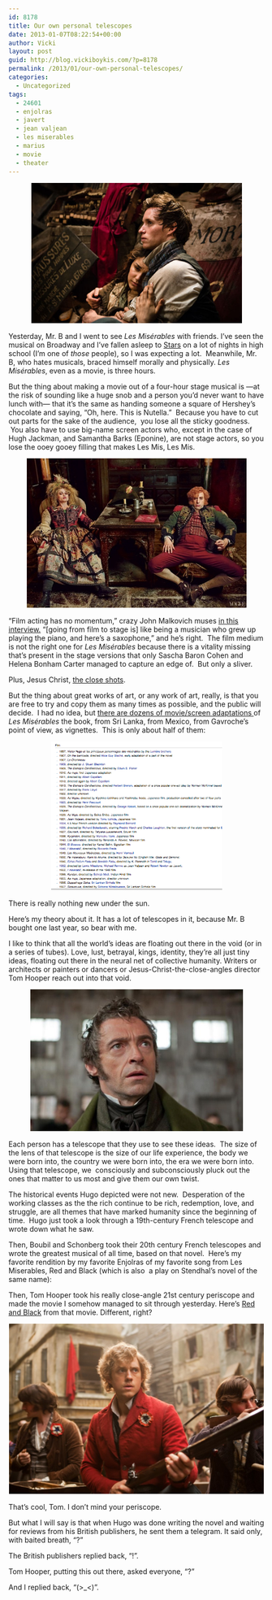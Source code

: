 ```yaml
---
id: 8178
title: Our own personal telescopes
date: 2013-01-07T08:22:54+00:00
author: Vicki
layout: post
guid: http://blog.vickiboykis.com/?p=8178
permalink: /2013/01/our-own-personal-telescopes/
categories:
  - Uncategorized
tags:
  - 24601
  - enjolras
  - javert
  - jean valjean
  - les miserables
  - marius
  - movie
  - theater
---
```

<p style="text-align: center;">
  <a href="http://blog.vickiboykis.com/2013/01/our-own-personal-telescopes/les-mis-eponin-marius/" rel="attachment wp-att-8182"><img class="aligncenter  wp-image-8182" alt="les-mis-eponin-marius" src="https://raw.githubusercontent.com/veekaybee/wlb/gh-pages/assets/images/2013/01/les-mis-eponin-marius.jpg" width="415" height="276" /></a>
</p>

Yesterday, Mr. B and I went to see _Les Misérables_ with friends. I&#8217;ve seen the musical on Broadway and I&#8217;ve fallen asleep to <a href="http://www.youtube.com/watch?v=urxk4mveLCw" target="_blank">Stars</a> on a lot of nights in high school (I&#8217;m one of _those_ people), so I was expecting a lot.  Meanwhile, Mr. B, who hates musicals, braced himself morally and physically. _Les Misérables_, even as a movie, is three hours.

<!--more-->

But the thing about making a movie out of a four-hour stage musical is —at the risk of sounding like a huge snob and a person you&#8217;d never want to have lunch with— that it&#8217;s the same as handing someone a square of Hershey&#8217;s chocolate and saying, &#8220;Oh, here. This is Nutella.&#8221;  Because you have to cut out parts for the sake of the audience,  you lose all the sticky goodness.  You also have to use big-name screen actors who, except in the case of Hugh Jackman, and Samantha Barks (Eponine), are not stage actors, so you lose the ooey gooey filling that makes Les Mis, Les Mis.

<p style="text-align: center;">
  <a href="http://blog.vickiboykis.com/2013/01/our-own-personal-telescopes/movies_les_mis_promo_pics_6/" rel="attachment wp-att-8184"><img class="aligncenter  wp-image-8184" alt="movies_les_mis_promo_pics_6" src="https://raw.githubusercontent.com/veekaybee/wlb/gh-pages/assets/images/2013/01/movies_les_mis_promo_pics_6.jpg" width="433" height="294" /></a>
</p>

&#8220;Film acting has no momentum,&#8221; crazy John Malkovich muses <a href="http://www.youtube.com/watch?v=2eqf06yrdvk" target="_blank">in this interview.</a> &#8220;[going from film to stage is] like being a musician who grew up playing the piano, and here&#8217;s a saxophone,&#8221; and he&#8217;s right.  The film medium is not the right one for _Les Misérables_ because there is a vitality missing that&#8217;s present in the stage versions that only Sascha Baron Cohen and Helena Bonham Carter managed to capture an edge of.  But only a sliver.

Plus, Jesus Christ, <a href="http://movieline.com/2012/12/25/tom-hooper-interview-les-miserables-defends-close-ups/" target="_blank">the close shots</a>.

But the thing about great works of art, or any work of art, really, is that you are free to try and copy them as many times as possible, and the public will decide.  I had no idea, but <a href="http://en.wikipedia.org/wiki/Adaptations_of_Les_Mis%C3%A9rables" target="_blank">there are dozens of movie/screen adaptations </a>of _Les Misérables_ the book, from Sri Lanka, from Mexico, from Gavroche&#8217;s point of view, as vignettes.  This is only about half of them:

<p style="text-align: center;">
  <a href="http://blog.vickiboykis.com/2013/01/our-own-personal-telescopes/screen-shot-2013-01-07-at-7-43-14-am/" rel="attachment wp-att-8179"><img class="aligncenter  wp-image-8179" alt="Screen shot 2013-01-07 at 7.43.14 AM" src="https://raw.githubusercontent.com/veekaybee/wlb/gh-pages/assets/images/2013/01/Screen-shot-2013-01-07-at-7.43.14-AM.png" width="337" height="293" /></a>
</p>

There is really nothing new under the sun.

Here&#8217;s my theory about it. It has a lot of telescopes in it, because Mr. B bought one last year, so bear with me.

I like to think that all the world&#8217;s ideas are floating out there in the void (or in a series of tubes). Love, lust, betrayal, kings, identity, they&#8217;re all just tiny ideas, floating out there in the neural net of collective humanity. Writers or architects or painters or dancers or Jesus-Christ-the-close-angles director Tom Hooper reach out into that void.

<p style="text-align: center;">
  <a href="http://blog.vickiboykis.com/2013/01/our-own-personal-telescopes/les-miserables-still-les-miserables-2012-movie-32837760-598-398/" rel="attachment wp-att-8185"><img class="aligncenter  wp-image-8185" alt="Les-Miserables-Still-les-miserables-2012-movie-32837760-598-398" src="https://raw.githubusercontent.com/veekaybee/wlb/gh-pages/assets/images/2013/01/Les-Miserables-Still-les-miserables-2012-movie-32837760-598-398.jpg" width="419" height="279" /></a>
</p>

Each person has a telescope that they use to see these ideas.  The size of the lens of that telescope is the size of our life experience, the body we were born into, the country we were born into, the era we were born into. Using that telescope, we  consciously and subconsciously pluck out the ones that matter to us most and give them our own twist.

The historical events Hugo depicted were not new.  Desperation of the working classes as the the rich continue to be rich, redemption, love, and struggle, are all themes that have marked humanity since the beginning of time.  Hugo just took a look through a 19th-century French telescope and wrote down what he saw.

Then, Boubil and Schonberg took their 20th century French telescopes and wrote the greatest musical of all time, based on that novel.  Here&#8217;s my favorite rendition by my favorite Enjolras of my favorite song from Les Miserables, Red and Black (which is also  a play on Stendhal&#8217;s novel of the same name):



Then, Tom Hooper took his really close-angle 21st century periscope and made the movie I somehow managed to sit through yesterday. Here&#8217;s <a href="http://insidemovies.ew.com/2012/12/24/les-miserables-red-and-black-aaron-tveit/" target="_blank">Red and Black</a> from that movie. Different, right?

<p style="text-align: center;">
  <a href="http://blog.vickiboykis.com/2013/01/our-own-personal-telescopes/les-miserables-still-les-miserables-2012-movie-32837759-1024-683/" rel="attachment wp-att-8183"><img class="aligncenter  wp-image-8183" alt="Les-Miserables-Still-les-miserables-2012-movie-32837759-1024-683" src="https://raw.githubusercontent.com/veekaybee/wlb/gh-pages/assets/images/2013/01/Les-Miserables-Still-les-miserables-2012-movie-32837759-1024-683.jpg" width="502" height="335" /></a>
</p>

That&#8217;s cool, Tom. I don&#8217;t mind your periscope.

But what I will say is that when Hugo was done writing the novel and waiting for reviews from his British publishers, he sent them a telegram. It said only, with baited breath, &#8220;?&#8221;

The British publishers replied back, &#8220;!&#8221;.

Tom Hooper, putting this out there, asked everyone, &#8220;?&#8221;

And I replied back, &#8220;(>_<)&#8221;.

&nbsp;